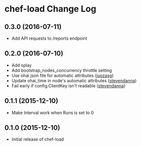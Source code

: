 # chef-load Change Log

## 0.3.0 (2016-07-11)

* Add API requests to /reports endpoint

## 0.2.0 (2016-07-10)

* Add splay
* Add bootstrap_nodes_concurrency throttle setting
* Use ohai json file for automatic attributes ([juozasg](https://github.com/juozasg))
* Update ohai_time in node's automatic attributes ([stevendanna](https://github.com/stevendanna))
* Fail early if config.ClientKey isn't readable ([stevendanna](https://github.com/stevendanna))

## 0.1.1 (2015-12-10)

* Make Interval work when Runs is set to 0

## 0.1.0 (2015-12-10)

* Initial release of chef-load
